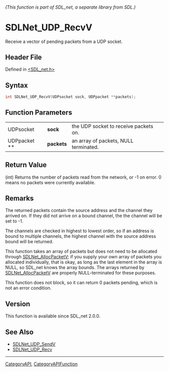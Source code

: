 ###### (This function is part of SDL_net, a separate library from SDL.)
# SDLNet_UDP_RecvV

Receive a vector of pending packets from a UDP socket.

## Header File

Defined in [<SDL_net.h>](https://github.com/libsdl-org/SDL_net/blob/SDL2/include/SDL_net.h)

## Syntax

```c
int SDLNet_UDP_RecvV(UDPsocket sock, UDPpacket **packets);
```

## Function Parameters

|              |             |                                       |
| ------------ | ----------- | ------------------------------------- |
| UDPsocket    | **sock**    | the UDP socket to receive packets on. |
| UDPpacket ** | **packets** | an array of packets, NULL terminated. |

## Return Value

(int) Returns the number of packets read from the network, or -1 on error.
0 means no packets were currently available.

## Remarks

The returned packets contain the source address and the channel they
arrived on. If they did not arrive on a bound channel, the the channel will
be set to -1.

The channels are checked in highest to lowest order, so if an address is
bound to multiple channels, the highest channel with the source address
bound will be returned.

This function takes an array of packets but does not need to be allocated
through [SDLNet_AllocPacketV](SDLNet_AllocPacketV); if you supply your own
array of packets you allocated individually, that is okay, as long as the
last element in the array is NULL, so SDL_net knows the array bounds. The
arrays returned by [SDLNet_AllocPacketV](SDLNet_AllocPacketV) are properly
NULL-terminated for these purposes.

This function does not block, so it can return 0 packets pending, which is
not an error condition.

## Version

This function is available since SDL_net 2.0.0.

## See Also

- [SDLNet_UDP_SendV](SDLNet_UDP_SendV)
- [SDLNet_UDP_Recv](SDLNet_UDP_Recv)

----
[CategoryAPI](CategoryAPI), [CategoryAPIFunction](CategoryAPIFunction)


